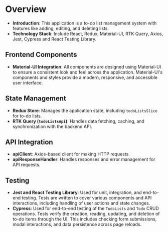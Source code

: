 # Overview

- **Introduction**: This application is a to-do list management system with features like adding, editing, and deleting lists.
- **Technology Stack**: Include React, Redux, Material-UI, RTK Query, Axios, Jest, Cypress and React Testing Library.

## Frontend Components

- **Material-UI Integration**: All components are designed using Material-UI to ensure a consistent look and feel across the application. Material-UI's components and styles provide a modern, responsive, and accessible user interface.

## State Management

- **Redux Store**: Manages the application state, including `todoListsSlice` for to-do lists.
- **RTK Query (`todoListsApi`)**: Handles data fetching, caching, and synchronization with the backend API.

## API Integration

- **apiClient**: Axios-based client for making HTTP requests.
- **apiResponseHandler**: Handles responses and error management for API requests.

## Testing

- **Jest and React Testing Library**: Used for unit, integration, and end-to-end testing. Tests are written to cover various components and API interactions, including handling of user actions and state changes.
- **Cypress**: Used for end-to-end testing of the `TodoLists` and `Todo` CRUD operations. Tests verify the creation, reading, updating, and deletion of to-do items through the UI. This includes checking form submissions, modal interactions, and data persistence across page reloads.
